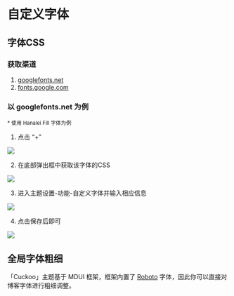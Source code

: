# 自定义字体

## 字体CSS

### 获取渠道

1. [googlefonts.net](//googlefonts.net)
2. [fonts.google.com](//fonts.google.com/)

### 以 googlefonts.net 为例

<small>* 使用 Hanalei Fill 字体为例</small>

1. 点击 “+”

![](https://cdn.jsdelivr.net/gh/bhaoo/cuckoo-docs@latest/images/font1.png)

2. 在底部弹出框中获取该字体的CSS

![](https://cdn.jsdelivr.net/gh/bhaoo/cuckoo-docs@latest/images/font2.png)

3. 进入主题设置-功能-自定义字体并输入相应信息

![](https://cdn.jsdelivr.net/gh/bhaoo/cuckoo-docs@latest/images/font3.png)

4. 点击保存后即可

![](https://cdn.jsdelivr.net/gh/bhaoo/cuckoo-docs@latest/images/font4.png)

## 全局字体粗细

「Cuckoo」主题基于 MDUI 框架，框架内置了 [Roboto](//www.mdui.org/docs/font) 字体，因此你可以直接对博客字体进行粗细调整。